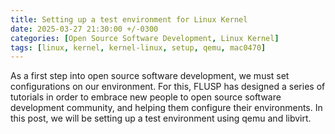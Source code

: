 ```yaml
---
title: Setting up a test environment for Linux Kernel
date: 2025-03-27 21:30:00 +/-0300
categories: [Open Source Software Development, Linux Kernel]
tags: [linux, kernel, kernel-linux, setup, qemu, mac0470]
---
```


As a first step into open source software development, we must set configurations on our environment. For this, FLUSP has designed a series of tutorials in order to embrace new people to open source software development community, and helping them configure their environments. In this post, we will be setting up a test environment using qemu and libvirt.